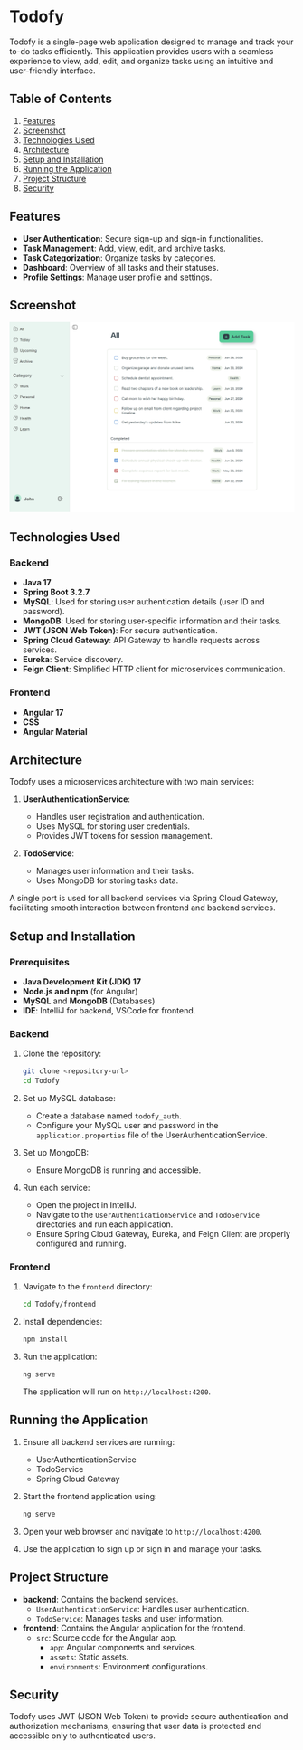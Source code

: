 # Todofy

Todofy is a single-page web application designed to manage and track your to-do tasks efficiently. This application provides users with a seamless experience to view, add, edit, and organize tasks using an intuitive and user-friendly interface.

## Table of Contents

1. [Features](#features)
2. [Screenshot](#screenshot)
3. [Technologies Used](#technologies-used)
4. [Architecture](#architecture)
5. [Setup and Installation](#setup-and-installation)
6. [Running the Application](#running-the-application)
7. [Project Structure](#project-structure)
8. [Security](#security)

## Features

- **User Authentication**: Secure sign-up and sign-in functionalities.
- **Task Management**: Add, view, edit, and archive tasks.
- **Task Categorization**: Organize tasks by categories.
- **Dashboard**: Overview of all tasks and their statuses.
- **Profile Settings**: Manage user profile and settings.

## Screenshot

![Todofy Screenshot](https://raw.githubusercontent.com/rayn000/todofy-app/main/todofy-frontend/src/assets/images/app-screenshot.png)

## Technologies Used

### Backend

- **Java 17**
- **Spring Boot 3.2.7**
- **MySQL**: Used for storing user authentication details (user ID and password).
- **MongoDB**: Used for storing user-specific information and their tasks.
- **JWT (JSON Web Token)**: For secure authentication.
- **Spring Cloud Gateway**: API Gateway to handle requests across services.
- **Eureka**: Service discovery.
- **Feign Client**: Simplified HTTP client for microservices communication.

### Frontend

- **Angular 17**
- **CSS**
- **Angular Material**

## Architecture

Todofy uses a microservices architecture with two main services:

1. **UserAuthenticationService**:
   - Handles user registration and authentication.
   - Uses MySQL for storing user credentials.
   - Provides JWT tokens for session management.

2. **TodoService**:
   - Manages user information and their tasks.
   - Uses MongoDB for storing tasks data.

A single port is used for all backend services via Spring Cloud Gateway, facilitating smooth interaction between frontend and backend services.

## Setup and Installation

### Prerequisites

- **Java Development Kit (JDK) 17**
- **Node.js and npm** (for Angular)
- **MySQL** and **MongoDB** (Databases)
- **IDE**: IntelliJ for backend, VSCode for frontend.

### Backend

1. Clone the repository:
   ```bash
   git clone <repository-url>
   cd Todofy
   ```

2. Set up MySQL database:
   - Create a database named `todofy_auth`.
   - Configure your MySQL user and password in the `application.properties` file of the UserAuthenticationService.

3. Set up MongoDB:
   - Ensure MongoDB is running and accessible.

4. Run each service:
   - Open the project in IntelliJ.
   - Navigate to the `UserAuthenticationService` and `TodoService` directories and run each application.
   - Ensure Spring Cloud Gateway, Eureka, and Feign Client are properly configured and running.

### Frontend

1. Navigate to the `frontend` directory:
   ```bash
   cd Todofy/frontend
   ```

2. Install dependencies:
   ```bash
   npm install
   ```

3. Run the application:
   ```bash
   ng serve
   ```

   The application will run on `http://localhost:4200`.

## Running the Application

1. Ensure all backend services are running:
   - UserAuthenticationService
   - TodoService
   - Spring Cloud Gateway

2. Start the frontend application using:
   ```bash
   ng serve
   ```

3. Open your web browser and navigate to `http://localhost:4200`.

4. Use the application to sign up or sign in and manage your tasks.

## Project Structure

- **backend**: Contains the backend services.
  - `UserAuthenticationService`: Handles user authentication.
  - `TodoService`: Manages tasks and user information.
- **frontend**: Contains the Angular application for the frontend.
  - `src`: Source code for the Angular app.
    - `app`: Angular components and services.
    - `assets`: Static assets.
    - `environments`: Environment configurations.

## Security

Todofy uses JWT (JSON Web Token) to provide secure authentication and authorization mechanisms, ensuring that user data is protected and accessible only to authenticated users.
